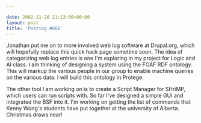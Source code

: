 ```yaml
---

date: 2002-11-26 21:13:00+00:00
layout: post
title: 'Posting #666'
---
```


Jonathan put me on to more involved web log software at Drupal.org, which will hopefully replace this quick hack page sometime soon. The idea of categorizing web log entries is one I'm exploring in my project for Logic and AI class. I am thinking of designing a system using the FOAF RDF ontology. This will markup the various people in our group to enable machine queries on the various data. I will build this ontology in Protege.

The other tool I am working on is to create a Script Manager for SHriMP, which users can run scripts with. So far I've designed a simple GUI and integrated the BSF into it. I'm working on getting the list of commands that Kenny Wong's students have put together at the university of Alberta. Christmas draws near!
